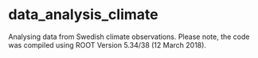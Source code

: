 # data_analysis_climate
Analysing data from Swedish climate observations.
Please note, the code was compiled using ROOT Version 5.34/38 (12 March 2018).
